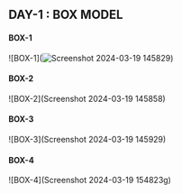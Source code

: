 
## DAY-1 : BOX MODEL <br>


#### BOX-1
![BOX-1](![Screenshot 2024-03-19 145829](https://github.com/Chirukeshyt/HOW-TO-CSS/assets/94205908/8c03792e-b434-48ce-a038-6119a617f7eb)) <br>


#### BOX-2
![BOX-2](Screenshot 2024-03-19 145858) <br>



#### BOX-3
![BOX-3](Screenshot 2024-03-19 145929) <br>


#### BOX-4
![BOX-4](Screenshot 2024-03-19 154823g) <br>

